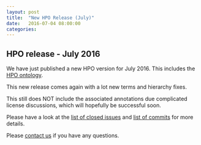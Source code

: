 ```yaml
---
layout: post
title:  "New HPO Release (July)"
date:   2016-07-04 08:00:00
categories: 
---
```


## HPO release - July 2016

We have just published a new HPO version for July 2016. This includes the [HPO ontology](http://compbio.charite.de/jenkins/job/hpo/1701/
). 

This new release comes again with a lot new terms and hierarchy fixes.


This still does NOT include the associated annotations due complicated license discussions, which will hopefully be successful soon.


Please have a look at the [list of closed issues](https://github.com/obophenotype/human-phenotype-ontology/issues?utf8=%E2%9C%93&q=is%3Aissue+closed%3A%222016-04-02..2016-07-03%22) and [list of commits](https://github.com/obophenotype/human-phenotype-ontology/compare/master@%7B2016-04-02%7D...master@%7B2016-07-03%7D) for more details.


Please [contact us](/contact.html) if you have any questions.